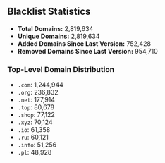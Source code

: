 ## Blacklist Statistics

- **Total Domains:** 2,819,634
- **Unique Domains:** 2,819,634
- **Added Domains Since Last Version:** 752,428
- **Removed Domains Since Last Version:** 954,710

### Top-Level Domain Distribution

-  `.com`: 1,244,944
-  `.org`: 236,832
-  `.net`: 177,914
-  `.top`: 80,678
-  `.shop`: 77,122
-  `.xyz`: 70,124
-  `.io`: 61,358
-  `.ru`: 60,121
-  `.info`: 51,256
-  `.pl`: 48,928
